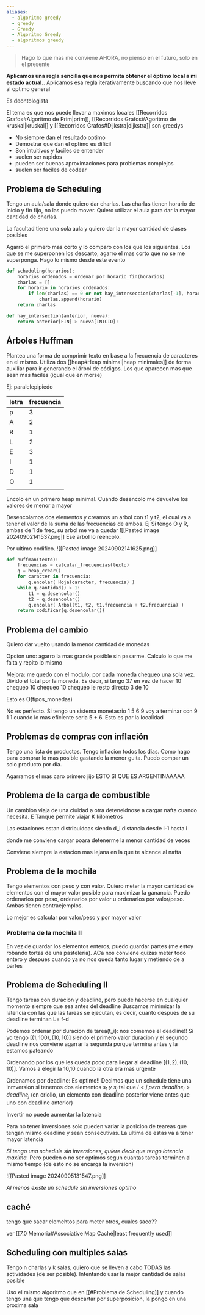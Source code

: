 ```yaml
---
aliases:
  - algoritmo greedy
  - greedy
  - Greedy
  - Algoritmo Greedy
  - algoritmos greedy
---
```

> Hago lo que mas me conviene AHORA, no pienso en el futuro, solo en el presente

**Aplicamos una regla sencilla que nos permita obtener el óptimo local a mi estado actual.**. Aplicamos esa regla iterativamente buscando que nos lleve al optimo general

Es deontologista

El tema es que nos puede llevar a maximos locales 
[[Recorridos Grafos#Algoritmo de Prim|prim]], [[Recorridos Grafos#Agoritmo de kruskal|kruskal]] y [[Recorridos Grafos#Dijkstra|dijkstra]] son greedys


- No siempre dan el resultado optimo
- Demostrar que dan el optimo es dificil 
- Son intuitivos y faciles de entender
- suelen ser rapidos
- pueden ser buenas aproximaciones para problemas complejos
- suelen ser faciles de codear


## Problema de Scheduling 
Tengo un aula/sala donde quiero dar charlas. Las charlas tienen horario de inicio y fin fijo, no las puedo mover. Quiero utilizar el aula para dar la mayor cantidad de charlas. 

La facultad tiene una sola aula y quiero dar la mayor cantidad de clases posibles

Agarro el primero mas corto y lo comparo con los que los siguientes. Los que se me superponen los descarto, agarro el mas corto que no se me superponga. Hago lo mismo desde este evento

```python 
def scheduling(horarios):
	horarios_ordenados = ordenar_por_horario_fin(horarios)
	charlas = []
	for horario in horarios_ordenados:
		if len(charlas) == 0 or not hay_interseccion(charlas[-1], horario):
			charlas.append(horario)
	return charlas

def hay_intersection(anterior, nueva):
    return anterior[FIN] > nueva[INICIO]:
```

## Árboles Huffman
Plantea una forma de comprimir texto en base a la frecuencia de caracteres en el mismo. 
Utiliza dos [[heap#Heap minimal|heap minimales]]  de forma auxiliar para ir generando el árbol de códigos. Los que aparecen mas que sean mas faciles (igual que en morse)

Ej: paralelepipiedo

| letra | frecuencia |
| ----- | ---------- |
| p     | 3          |
| A     | 2          |
| R     | 1          |
| L     | 2          |
| E     | 3          |
| I     | 1          |
| D     | 1          |
| O     | 1          |
|       |            |
Encolo en un primero heap minimal. Cuando desencolo me devuelve los valores de menor a mayor

Desencolamos dos elementos y creamos un arbol con t1 y t2, el cual va a tener el valor de la suma de las frecuencias de ambos. 
Ej Si tengo O y R, ambas de 1 de frec, su arbol me va a quedar ![[Pasted image 20240902141537.png]]
Ese arbol lo reencolo. 

Por ultimo codifico.
![[Pasted image 20240902141625.png]]
```python 
def huffman(texto):
	frecuencias = calcular_frecuencias(texto)
	q = heap_crear()
	for caracter in frecuencia:
		q.encolar( Hoja(caracter, frecuencia) )
	while q.cantidad() > 1:
		t1 = q.desencolar()
		t2 = q.desencolar()
		q.encolar( Arbol(t1, t2, t1.frecuencia + t2.frecuencia) )
	return codificar(q.desencolar())


```


## Problema del cambio
Quiero dar vuelto usando la menor cantidad de monedas

Opcion uno: agarro la mas grande posible sin pasarme. Calculo lo que me falta y repito lo mismo

Mejora: me quedo con el modulo, por cada moneda chequeo una sola vez. Divido el total por la moneda. Es decir, si tengo 37 en vez de hacer 10 chequeo 10 chequeo 10 chequeo le resto directo 3 de 10

Esto es O(tipos_monedas)

No es perfecto. Si tengo un sistema monetasrio 1 5 6 9 voy a terminar con 9 1 1 cuando lo mas eficiente seria 5 + 6. Esto es por la localidad

## Problemas de compras con inflación

Tengo una lista de productos. Tengo inflacion todos los dias. Como hago para comprar lo mas posible gastando la menor guita. Puedo compar un solo producto por dia.

Agarramos el mas caro primero jijo ESTO SI QUE ES ARGENTINAAAAA


## Problema de la carga de combustible

Un cambion viaja de una ciuidad a otra deteneidnose a cargar nafta cuando necesita. E Tanque permite viajar K kilometros

Las estaciones estan distribuidoas siendo d_i distancia desde i-1 hasta i 

donde me conviene cargar poara detenerme la menor cantidad de veces

Conviene siempre la estacion mas lejana en la que te alcance al nafta


## Problema de la mochila
Tengo elementos con peso y con valor. Quiero meter la mayor cantidad de elementos con el mayor valor posible para maximizar la ganancia. Puedo ordenarlos por peso, ordenarlos por valor u ordenarlos por valor/peso. Ambas tienen contraejemplos.

Lo mejor es calcular por valor/peso y por mayor valor

### Problema de la mochila II
En vez de guardar los elementos enteros, puedo guardar partes (me estoy robando tortas de una pasteleria). ACa nos conviene quizas meter todo entero y despues cuando ya no nos queda tanto lugar y metiendo de a partes

## Problema de Scheduling II
Tengo tareas con duracion y deadline, pero puede hacerse en cualquier momento siempre que sea antes del deadline
Buscamos minimizar la latencia con las que las tareas se ejecutan, es decir, cuanto despues de su deadline terminan L= f-d


Podemos ordenar por duracion de tarea(t_i): nos comemos el deadline!!
Si  yo tengo $[(1, 100), (10,10)]$ siendo el primero valor duracion y el segundo deadline nos conviene agarrar la segunda porque termina antes y la estamos pateando  

Ordenando por los que les queda poco para llegar al deadline 
 $[(1, 2), (10,10)]$. Vamos a elegir la 10,10 cuando la otra era mas urgente

Ordenamos por deadline: Es optimo!!
Decimos que un schedule tiene una inmversion si tenemos dos elementos $s_{1} \ y \ s_j$ tal que $i<j \ pero \ deadline_i >deadline_j$ (en criollo, un elemento con deadline posterior viene antes que uno con deadline anterior)

Invertir no puede aumentar la latencia

Para no tener inversiones solo pueden variar la posicion de teareas que tengan mismo deadline y sean consecutivas. La ultima de estas va a tener mayor latencia

*Si tengo una schedule sin inversiones, quiere decir que tengo latencia maxima.* Pero pueden o no ser optimos segun cuantas tareas terminen al mismo tiempo (de esto no se encarga la inversion)

![[Pasted image 20240905131547.png]]



*Al menos existe un schedule sin inversiones optimo*


## caché
tengo que sacar elemehtos para meter otros, cuales saco??

ver [[7.0 Memoria#Associative Map Caché|least frequently used]]


## Scheduling con multiples salas
Tengo n charlas y k salas, quiero que se lleven a cabo TODAS las actividades (de ser posible). Intentando usar la mejor cantidad de salas posible

Uso el mismo algoritmo que en [[#Problema de Scheduling]] y cuando tengo una que tengo que descartar por superposicion, la pongo en una proxima sala